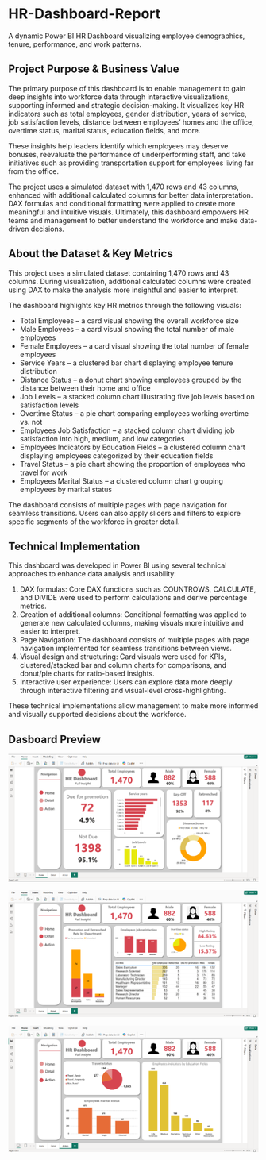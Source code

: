 # HR-Dashboard-Report
A dynamic Power BI HR Dashboard visualizing employee demographics, tenure, performance, and work patterns.

## Project Purpose & Business Value
The primary purpose of this dashboard is to enable management to gain deep insights into workforce data through interactive visualizations, supporting informed and strategic decision-making. It visualizes key HR indicators such as total employees, gender distribution, years of service, job satisfaction levels, distance between employees’ homes and the office, overtime status, marital status, education fields, and more.

These insights help leaders identify which employees may deserve bonuses, reevaluate the performance of underperforming staff, and take initiatives such as providing transportation support for employees living far from the office.

The project uses a simulated dataset with 1,470 rows and 43 columns, enhanced with additional calculated columns for better data interpretation. DAX formulas and conditional formatting were applied to create more meaningful and intuitive visuals. Ultimately, this dashboard empowers HR teams and management to better understand the workforce and make data-driven decisions.

## About the Dataset & Key Metrics
This project uses a simulated dataset containing 1,470 rows and 43 columns. During visualization, additional calculated columns were created using DAX to make the analysis more insightful and easier to interpret.

The dashboard highlights key HR metrics through the following visuals:

- Total Employees – a card visual showing the overall workforce size
- Male Employees – a card visual showing the total number of male employees
- Female Employees – a card visual showing the total number of female employees
- Service Years – a clustered bar chart displaying employee tenure distribution
- Distance Status – a donut chart showing employees grouped by the distance between their home and office
- Job Levels – a stacked column chart illustrating five job levels based on satisfaction levels
- Overtime Status – a pie chart comparing employees working overtime vs. not
- Employees Job Satisfaction – a stacked column chart dividing job satisfaction into high, medium, and low categories
- Employees Indicators by Education Fields – a clustered column chart displaying employees categorized by their education fields
- Travel Status – a pie chart showing the proportion of employees who travel for work
- Employees Marital Status – a clustered column chart grouping employees by marital status

The dashboard consists of multiple pages with page navigation for seamless transitions. Users can also apply slicers and filters to explore specific segments of the workforce in greater detail.

## Technical Implementation
This dashboard was developed in Power BI using several technical approaches to enhance data analysis and usability:

1. DAX formulas: Core DAX functions such as COUNTROWS, CALCULATE, and DIVIDE were used to perform calculations and derive percentage metrics.
2. Creation of additional columns: Conditional formatting was applied to generate new calculated columns, making visuals more intuitive and easier to interpret.
3. Page Navigation: The dashboard consists of multiple pages with page navigation implemented for seamless transitions between views.
4. Visual design and structuring: Card visuals were used for KPIs, clustered/stacked bar and column charts for comparisons, and donut/pie charts for ratio-based insights.
5. Interactive user experience: Users can explore data more deeply through interactive filtering and visual-level cross-highlighting.

These technical implementations allow management to make more informed and visually supported decisions about the workforce.

## Dasboard Preview
![Home Page](https://github.com/seymurabdullayev/HR-Dashboard-Report/blob/d266d1aad6a2e2101fd298f5e1ecec8a405257c1/Home%20Page%20.png)

![Detail Page](https://github.com/seymurabdullayev/HR-Dashboard-Report/blob/d266d1aad6a2e2101fd298f5e1ecec8a405257c1/Detail%20Page.png)

![Action Page](https://github.com/seymurabdullayev/HR-Dashboard-Report/blob/d266d1aad6a2e2101fd298f5e1ecec8a405257c1/Action%20Page.png)
